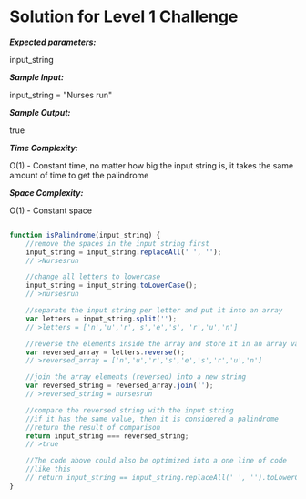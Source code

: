 # Solution for Level 1 Challenge

***Expected parameters:*** 

input_string


***Sample Input:***

input_string = "Nurses run"


***Sample Output:***

true


***Time Complexity:***

O(1) - Constant time, no matter how big the input string is, it takes the same amount of time to get the palindrome


***Space Complexity:***

O(1) - Constant space


```javascript

function isPalindrome(input_string) {
    //remove the spaces in the input string first
    input_string = input_string.replaceAll(' ', '');
    // >Nursesrun

    //change all letters to lowercase
    input_string = input_string.toLowerCase();
    // >nursesrun

    //separate the input string per letter and put it into an array
    var letters = input_string.split('');
    // >letters = ['n','u','r','s','e','s', 'r','u','n']

    //reverse the elements inside the array and store it in an array variable
    var reversed_array = letters.reverse();
    // >reversed_array = ['n','u','r','s','e','s','r','u','n']

    //join the array elements (reversed) into a new string
    var reversed_string = reversed_array.join('');
    // >reversed_string = nursesrun

    //compare the reversed string with the input string 
    //if it has the same value, then it is considered a palindrome
    //return the result of comparison
    return input_string === reversed_string;
    // >true

    //The code above could also be optimized into a one line of code 
    //like this
    // return input_string == input_string.replaceAll(' ', '').toLowerCase().split('').reverse().join('');
}


```